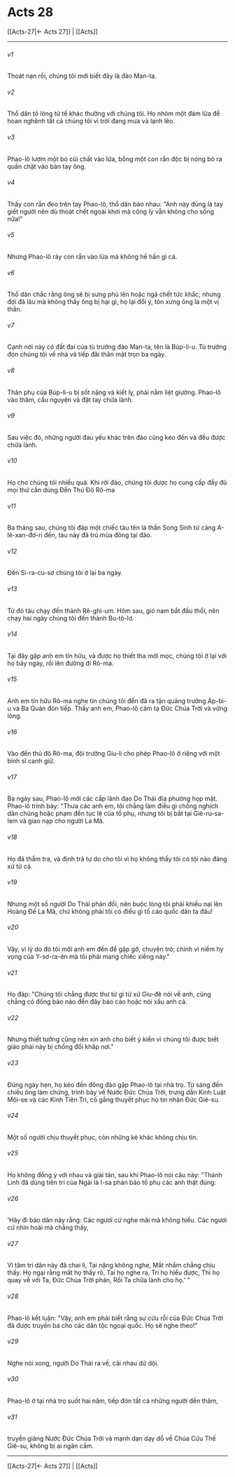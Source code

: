 # Acts 28

[[Acts-27|← Acts 27]] | [[Acts]]
***



###### v1 
Thoát nạn rồi, chúng tôi mới biết đây là đảo Man-ta. 

###### v2 
Thổ dân tỏ lòng tử tế khác thường với chúng tôi. Họ nhóm một đám lửa để hoan nghênh tất cả chúng tôi vì trời đang mưa và lạnh lẽo. 

###### v3 
Phao-lô lượm một bó củi chất vào lửa, bỗng một con rắn độc bị nóng bò ra quấn chặt vào bàn tay ông. 

###### v4 
Thấy con rắn đeo trên tay Phao-lô, thổ dân bảo nhau: "Anh này đúng là tay giết người nên dù thoát chết ngoài khơi mà công lý vẫn không cho sống nữa!" 

###### v5 
Nhưng Phao-lô rảy con rắn vào lửa mà không hề hấn gì cả. 

###### v6 
Thổ dân chắc rằng ông sẽ bị sưng phù lên hoặc ngã chết tức khắc; nhưng đợi đã lâu mà không thấy ông bị hại gì, họ lại đổi ý, tôn xưng ông là một vị thần. 

###### v7 
Cạnh nơi này có đất đai của tù trưởng đảo Man-ta, tên là Búp-li-u. Tù trưởng đón chúng tôi về nhà và tiếp đãi thân mật trọn ba ngày. 

###### v8 
Thân phụ của Búp-li-u bị sốt nặng và kiết lỵ, phải nằm liệt giường. Phao-lô vào thăm, cầu nguyện và đặt tay chữa lành. 

###### v9 
Sau việc đó, những người đau yếu khác trên đảo cũng kéo đến và đều được chữa lành. 

###### v10 
Họ cho chúng tôi nhiều quà. Khi rời đảo, chúng tôi được họ cung cấp đầy đủ mọi thứ cần dùng.Đến Thủ Đô Rô-ma 

###### v11 
Ba tháng sau, chúng tôi đáp một chiếc tàu tên là thần Song Sinh từ cảng A-lê-xan-đơ-ri đến, tàu này đã trú mùa đông tại đảo. 

###### v12 
Đến Si-ra-cu-sơ chúng tôi ở lại ba ngày. 

###### v13 
Từ đó tàu chạy đến thành Rê-ghi-um. Hôm sau, gió nam bắt đầu thổi, nên chạy hai ngày chúng tôi đến thành Bu-tô-lơ. 

###### v14 
Tại đây gặp anh em tín hữu, và được họ thiết tha mời mọc, chúng tôi ở lại với họ bảy ngày, rồi lên đường đi Rô-ma. 

###### v15 
Anh em tín hữu Rô-ma nghe tin chúng tôi đến đã ra tận quảng trường Áp-bi-u và Ba Quán đón tiếp. Thấy anh em, Phao-lô cảm tạ Đức Chúa Trời và vững lòng. 

###### v16 
Vào đến thủ đô Rô-ma, đội trưởng Giu-li cho phép Phao-lô ở riêng với một binh sĩ canh giữ. 

###### v17 
Ba ngày sau, Phao-lô mời các cấp lãnh đạo Do Thái địa phương họp mặt. Phao-lô trình bày: "Thưa các anh em, tôi chẳng làm điều gì chống nghịch dân chúng hoặc phạm đến tục lệ của tổ phụ, nhưng tôi bị bắt tại Giê-ru-sa-lem và giao nạp cho người La Mã. 

###### v18 
Họ đã thẩm tra, và định trả tự do cho tôi vì họ không thấy tôi có tội nào đáng xử tử cả. 

###### v19 
Nhưng một số người Do Thái phản đối, nên buộc lòng tôi phải khiếu nại lên Hoàng Đế La Mã, chứ không phải tôi có điều gì tố cáo quốc dân ta đâu! 

###### v20 
Vậy, vì lý do đó tôi mời anh em đến để gặp gỡ, chuyện trò; chính vì niềm hy vọng của Y-sơ-ra-ên mà tôi phải mang chiếc xiềng này." 

###### v21 
Họ đáp: "Chúng tôi chẳng được thư từ gì từ xứ Giu-đê nói về anh, cũng chẳng có đồng bào nào đến đây báo cáo hoặc nói xấu anh cả. 

###### v22 
Nhưng thiết tưởng cũng nên xin anh cho biết ý kiến vì chúng tôi được biết giáo phái này bị chống đối khắp nơi." 

###### v23 
Đúng ngày hẹn, họ kéo đến đông đảo gặp Phao-lô tại nhà trọ. Từ sáng đến chiều ông làm chứng, trình bày về Nước Đức Chúa Trời, trưng dẫn Kinh Luật Môi-se và các Kinh Tiên Tri, cố gắng thuyết phục họ tin nhận Đức Giê-su. 

###### v24 
Một số người chịu thuyết phục, còn những kẻ khác không chịu tin. 

###### v25 
Họ không đồng ý với nhau và giải tán, sau khi Phao-lô nói câu này: "Thánh Linh đã dùng tiên tri của Ngài là I-sa phán bảo tổ phụ các anh thật đúng: 

###### v26 
'Hãy đi bảo dân này rằng: Các ngươi cứ nghe mãi mà không hiểu. Các ngươi cứ nhìn hoài mà chẳng thấy, 

###### v27 
Vì tâm trí dân này đã chai lì, Tai nặng không nghe, Mắt nhắm chẳng chịu thấy. Họ ngại rằng mắt họ thấy rõ, Tai họ nghe ra, Trí họ hiểu được, Thì họ quay về với Ta, Đức Chúa Trời phán, Rồi Ta chữa lành cho họ.' " 

###### v28 
Phao-lô kết luận: "Vậy, anh em phải biết rằng sự cứu rỗi của Đức Chúa Trời đã được truyền bá cho các dân tộc ngoại quốc. Họ sẽ nghe theo!" 

###### v29 
Nghe nói xong, người Do Thái ra về, cãi nhau dữ dội. 

###### v30 
Phao-lô ở tại nhà trọ suốt hai năm, tiếp đón tất cả những người đến thăm, 

###### v31 
truyền giảng Nước Đức Chúa Trời và mạnh dạn dạy dỗ về Chúa Cứu Thế Giê-su, không bị ai ngăn cấm.

***
[[Acts-27|← Acts 27]] | [[Acts]]

